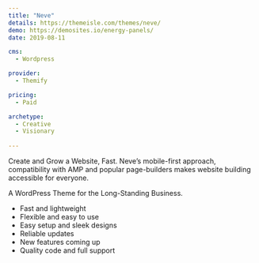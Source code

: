 ```yaml
---
title: "Neve"
details: https://themeisle.com/themes/neve/
demo: https://demosites.io/energy-panels/
date: 2019-08-11

cms: 
  - Wordpress

provider: 
  - Themify

pricing:
  - Paid

archetype:
  - Creative
  - Visionary
  
---
```


Create and Grow a Website, Fast. Neve’s mobile-first approach, compatibility with AMP and popular page-builders makes website building accessible for everyone.

A WordPress Theme for the Long-Standing Business.

- Fast and lightweight
- Flexible and easy to use
- Easy setup and sleek designs
- Reliable updates
- New features coming up
- Quality code and full support
